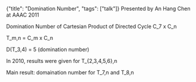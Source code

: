 {"title": "Domination Number", "tags": ["talk"]}
Presented by An Hang Chen at AAAC 2011

Domination Number of Cartesian Product of Directed Cycle C_7 x C_n

T_m,n = C_m x C_n

D(T_3,4) = 5 (domination number)

In 2010, results were given for T_{2,3,4,5,6},n

Main result: domaination number for T_7,n and T_8,n
